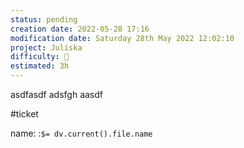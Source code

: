 ```yaml
---
status: pending
creation date: 2022-05-28 17:16
modification date: Saturday 28th May 2022 12:02:10
project: Juliska
difficulty: 🔴
estimated: 3h
---
```

asdfasdf
adsfgh
aasdf



#ticket 

name: :`$= dv.current().file.name`
